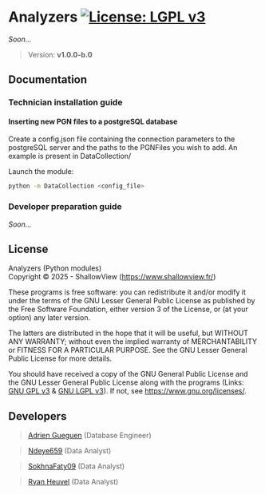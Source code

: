# Analyzers [![License: LGPL v3](https://img.shields.io/badge/License-LGPL_v3-orange.svg)](COPYING.LESSER)
_Soon..._

> Version: **v1.0.0-b.0**

## Documentation
### Technician installation guide
#### Inserting new PGN files to a postgreSQL database

Create a config.json file containing the connection parameters to the postgreSQL server and the paths to the PGNFiles you wish to add. An example is present in DataCollection/

Launch the module:
``` bash
python -m DataCollection <config_file>
```

### Developer preparation guide
_Soon..._

## License
Analyzers (Python modules)  
Copyright &copy; 2025 - ShallowView (https://www.shallowview.fr/)

These programs is free software: you can redistribute it and/or modify it under
the terms of the GNU Lesser General Public License as published by the Free
Software Foundation, either version 3 of the License, or (at your option) any
later version.

The latters are distributed in the hope that it will be useful, but WITHOUT ANY
WARRANTY; without even the implied warranty of MERCHANTABILITY or FITNESS FOR A
PARTICULAR PURPOSE. See the GNU Lesser General Public License for more details.

You should have received a copy of the GNU General Public License and the GNU
Lesser General Public License along with the programs (Links:
[GNU GPL v3](COPYING) & [GNU LGPL v3](COPYING.LESSER)). If not, see
https://www.gnu.org/licenses/.

## Developers
> [Adrien Gueguen](https://github.com/agueguen-LR) (Database Engineer)

> [Ndeye659](https://github.com/Ndeye659) (Data Analyst)

> [SokhnaFaty09](https://github.com/SokhnaFaty09) (Data Analyst)

> [Ryan Heuvel](https://github.com/I-love-C) (Data Analyst)
